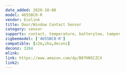 ```yaml
---
date_added: 2020-10-08
model: 4655BC0-R
vendor: Ecolink
title: Door/Window Contact Sensor
category: sensor
supports: contact, temperature, batterylow, tamper
zigbeemodel: ['4655BC0-R']
compatible: [z2m,zha,deconz]
deconz: 3284
mlink: 
link: https://www.amazon.com/dp/B07HN5CZCX
link2: 
---
```

